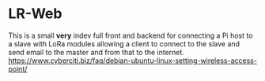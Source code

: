 # LR-Web

This is a small **very** indev full front and backend for connecting a Pi host to a slave with LoRa modules allowing a client to connect to the slave and send email to the master and from that to the internet.
https://www.cyberciti.biz/faq/debian-ubuntu-linux-setting-wireless-access-point/
